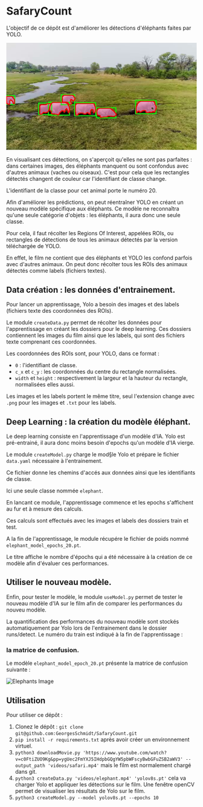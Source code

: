 # SafaryCount

L'objectif de ce dépôt est d'améliorer les détections d'éléphants faites par YOLO.

![Elephants Image](elephants.jpg)

En visualisant ces détections, on s'aperçoit qu'elles ne sont pas parfaites : dans certaines images, des éléphants manquent ou sont confondus avec d'autres animaux (vaches ou oiseaux). C'est pour cela que les rectangles détectés changent de couleur car l'identifiant de classe change. 

L'identifiant de la classe pour cet animal porte le numéro 20.

Afin d'améliorer les prédictions, on peut réentraîner YOLO en créant un nouveau modèle spécifique aux éléphants. Ce modèle ne reconnaîtra qu'une seule catégorie d'objets : les éléphants, il aura donc une seule classe.

Pour cela, il faut récolter les Regions Of Interest, appelées ROIs, ou rectangles de détections de tous les animaux détectés par la version téléchargée de YOLO.

En effet, le film ne contient que des éléphants et YOLO les confond parfois avec d'autres animaux. On peut donc récolter tous les ROIs des animaux détectés comme labels (fichiers textes).

## Data création : les données d'entrainement. 

Pour lancer un apprentissage, Yolo a besoin des images et des labels (fichiers texte des coordonnées des ROIs). 

Le module `createData.py` permet de récolter les données pour l'apprentissage en créant les dossiers pour le deep learning. Ces dossiers contiennent les images du film ainsi que les labels, qui sont des fichiers texte comprenant ces coordonnées.

Les coordonnées des ROIs sont, pour YOLO, dans ce format :
- `0` : l'identifiant de classe.
- `c_x` et `c_y` : les coordonnées du centre du rectangle normalisées.
- `width` et `height` : respectivement la largeur et la hauteur du rectangle, normalisées elles aussi.

Les images et les labels portent le même titre, seul l'extension change avec `.png` pour les images et `.txt` pour les labels. 

## Deep Learning : la création du modèle éléphant. 

Le deep learning consiste en l'apprentissage d'un modèle d'IA. Yolo est pré-entrainé, il aura donc moins besoin d'epochs qu'un modèle d'IA vierge. 

Le module `createModel.py` charge le mod§le Yolo et prépare le fichier `data.yaml` nécessaire à l'entrainement. 

Ce fichier donne les chemins d'accés aux données ainsi que les identifiants de classe. 

Ici une seule classe nommée `elephant`. 

En lancant ce module, l'apprentissage commence et les epochs s'affichent au fur et à mesure des calculs. 

Ces calculs sont effectués avec les images et labels des dossiers train et test. 

A la fin de l'apprentissage, le module récupére le fichier de poids nommé `elephant_model_epochs_20.pt`. 

Le titre affiche le nombre d'épochs qui a été nécessaire à la création de ce modèle afin d'évaluer ces performances. 

## Utiliser le nouveau modèle. 

Enfin, pour tester le modèle, le module `useModel.py` permet de tester le nouveau modèle d'IA sur le film afin de comparer les performances du nouveu modèle. 

La quantification des performances du nouveau modèle sont stockés automatiquement par Yolo lors de l'entrainement dans le dossier runs/detect. 
Le numéro du train est indiqué à la fin de l'apprentissage :  


### la matrice de confusion. 

Le modèle `elephant_model_epoch_20.pt` présente la matrice de confusion suivante :


![Elephants Image](confusion_matrix.png)



## Utilisation

Pour utiliser ce dépôt :

1. Clonez le dépôt : `git clone git@github.com:GeorgesSchmidt/SafaryCount.git`
2. `pip install -r requirements.txt` après avoir créer un environnement virtuel. 
3. `python3 downloadMovie.py 'https://www.youtube.com/watch?v=c0FtiZUO9Kg&pp=ygUec2FmYXJ5IHdpbGQgYW5pbWFscyBwbGFuZSB2aWV3' --output_path 'videos/safari.mp4'` mais le film est normalement chargé dans git. 
4. `python3 createData.py 'videos/elephant.mp4' 'yolov8s.pt'` cela va charger Yolo et appliquer les détections sur le film. Une fenêtre openCV permet de visualiser les résultats de Yolo sur le film. 
5. `python3 createModel.py --model yolov8s.pt --epochs 10` 


